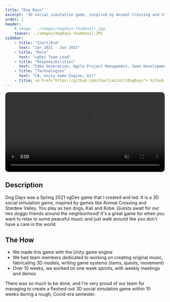 ```yaml
---
title: "Dog Days"
excerpt: "3D social simulation game, inspired by Animal Crossing and Stardew Valley."
order: 2
header:
    # image:  ./images/dogdays-thumbnail.jpg
    teaser: ../images/dogdays-thumbnail.JPG
sidebar:
    - title: "Start/End"
      text: "Jan 2021 - Jun 2021"
    - title: "Role"
      text: "vgDev Team Lead"
    - title: "Responsibilities"
      text: "Idea Generation, Agile Project Management, Game Development, Asset Creation"
    - title: "Technologies"
      text: "C#, Unity Game Engine, Git"
    - title: <a href="https://github.com/CharlieLiu17/DogDays"> Github Repo </a>
---
```

<style>
  .flex {
    display: flex;
    flex-direction: row;
    justify-content: center;
    align-items: center;
    gap: 1em;
    flex-wrap: wrap;
  }
  .flex-item {
    border-radius: 10px;
  }
  .caption {
    margin: 10px auto;
    font-size: 0.75em;
    font-style: italic;
  }
</style>

<div class="flex">
  <video class="flex-item" width="100%" height="auto" controls autoplay muted loop>
    <source src="/videos/DogDaysDemo.mp4" type="video/mp4">
  </video>
</div>

## Description

Dog Days was a Spring 2021 vgDev game that I created and led. It is a 3D social simulation game, inspired by games like Animal Crossing and Stardew Valley. You play as two dogs, Kali and Kobe. Quests await for our two doggo friends around the neighborhood! It's a great game for when you want to relax to some peaceful music and just walk around like you don't have a care in the world.

## The How

- We made this game with the Unity game engine
- We had team members dedicated to working on creating original music, fabricating 3D models, writing game systems (items, quests, movement)
- Over 10 weeks, we worked on one week sprints, with weekly meetings and demos 

There was so much to be done, and I'm very proud of our team for managing to create a fleshed-out 3D social simulation game within 10 weeks during a rough, Covid-era semester. 

